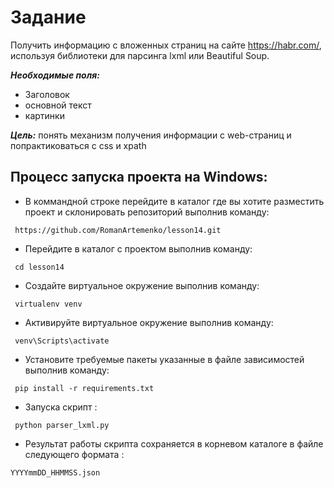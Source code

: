 # Задание #
Получить информацию с вложенных страниц на сайте https://habr.com/, используя библиотеки для парсинга lxml  или Beautiful Soup.

***Необходимые поля:*** 
- Заголовок 
- основной текст
- картинки

***Цель:*** понять механизм получения информации с web-страниц и попрактиковаться с css и xpath


## Процесс запуска проекта на Windows: ##

- В коммандной строке перейдите в каталог где вы хотите разместить проект и склонировать репозиторий выполнив команду:

```
 https://github.com/RomanArtemenko/lesson14.git
```

- Перейдите в каталог с проектом выполнив команду:

```
 cd lesson14
```

- Создайте виртуальное окружение выполнив команду:

```
 virtualenv venv
```

- Активируйте виртуальное окружение выполнив команду:

```
 venv\Scripts\activate
```

- Установите требуемые пакеты указанные в файле зависимостей выполнив команду:

```
 pip install -r requirements.txt
```

- Запуска скрипт :

```
 python parser_lxml.py
```

- Результат работы скрипта сохраняется в корневом каталоге в файле следующего формата :

```
YYYYmmDD_HHMMSS.json
```
